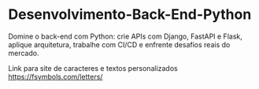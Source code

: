 # Desenvolvimento-Back-End-Python
Domine o back-end com Python: crie APIs com Django, FastAPI e Flask, aplique arquitetura, trabalhe com CI/CD e enfrente desafios reais do mercado.

Link para site de caracteres e textos personalizados 
https://fsymbols.com/letters/


